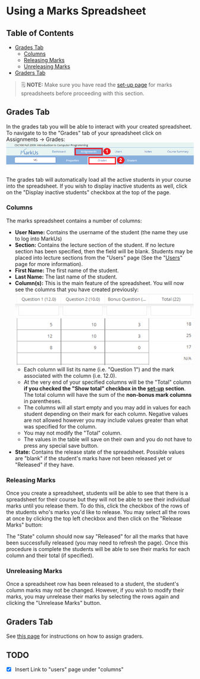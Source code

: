 # Using a Marks Spreadsheet

## Table of Contents

- [Grades Tab](#grades-tab)
    - [Columns](#columns)
    - [Releasing Marks](#releasing-marks)
    - [Unreleasing Marks](#unreleasing-marks)
- [Graders Tab](#graders-tab)

> :spiral_notepad: **NOTE:** Make sure you have read the [set-up page](Instructor-Guide--Marks-Spreadsheets--Setting-Up.md) for marks spreadsheets before proceeding with this section.

## Grades Tab

In the grades tab you will be able to interact with your created spreadsheet. To navigate to to the "Grades" tab of your spreadsheet click on Assignments -> Grades:
![Grades Tab](images/marks-spreadsheet-grade-tab.png)

The grades tab will automatically load all the active students in your course into the spreadsheet. If you wish to display inactive students as well, click on the "Display inactive students" checkbox at the top of the page.

### Columns

The marks spreadsheet contains a number of columns:

- **User Name:** Contains the username of the student (the name they use to log into MarkUs)
- **Section:** Contains the lecture section of the student. If no lecture section has been specified, then the field will be blank. Students may be placed into lecture sections from the "Users" page (See the "[Users](Instructor-Guide--Users.md)" page for more information).
- **First Name:** The first name of the student.
- **Last Name:** The last name of the student.
- **Column(s):** This is the main feature of the spreadsheet. You will now see the columns that you have created previously:
![Columns In Spreadsheet](images/marks-spreadsheet-table.png)
    - Each column will list its name (i.e. "Question 1") and the mark associated with the column (i.e. 12.0).
    - At the very end of your specified columns will be the "Total" column **if you checked the "Show total" checkbox in the [set-up](Instructor-Guide--Marks-Spreadsheets--Setting-Up.md) section**. The total column will have the sum of the **non-bonus mark columns** in parentheses.
    - The columns will all start empty and you may add in values for each student depending on their mark for each column. Negative values are not allowed however you may include values greater than what was specified for the column.
    - You may not modify the "Total" column.
    - The values in the table will save on their own and you do not have to press any special save button.
- **State:** Contains the release state of the spreadsheet. Possible values are "blank" if the student's marks have not been released yet or "Released" if they have.

### Releasing Marks

Once you create a spreadsheet, students will be able to see that there is a spreadsheet for their course but they will not be able to see their individual marks until you release them. To do this, click the checkbox of the rows of the students who's marks you'd like to release. You may select all the rows at once by clicking the top left checkbox and then click on the "Release Marks" button:

The "State" column should now say "Released" for all the marks that have been successfully released (you may need to refresh the page). Once this procedure is complete the students will be able to see their marks for each column and their total (if specified).

### Unreleasing Marks

Once a spreadsheet row has been released to a student, the student's column marks may not be changed. However, if you wish to modify their marks, you may unrelease their marks by selecting the rows again and clicking the "Unrelease Marks" button.

## Graders Tab

See [this page](Instructor-Guide--Assignments--Assigning-Graders.md) for instructions on how to assign graders.

## TODO

- [x] Insert Link to "users" page under "columns"
